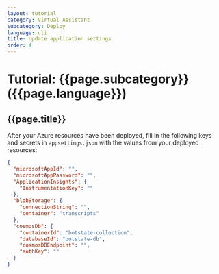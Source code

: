```yaml
---
layout: tutorial
category: Virtual Assistant
subcategory: Deploy
language: cli
title: Update application settings
order: 4
---
```


# Tutorial: {{page.subcategory}} ({{page.language}})
## {{page.title}}

After your Azure resources have been deployed, fill in the following keys and secrets in `appsettings.json` with the values from your deployed resources:
```json
{
  "microsoftAppId": "",
  "microsoftAppPassword": "",
  "ApplicationInsights": {
    "InstrumentationKey": ""
  },
  "blobStorage": {
    "connectionString": "",
    "container": "transcripts"
  },
  "cosmosDb": {
    "containerId": "botstate-collection",
    "databaseId": "botstate-db",
    "cosmosDBEndpoint": "",
    "authKey": ""
  }
}
```
